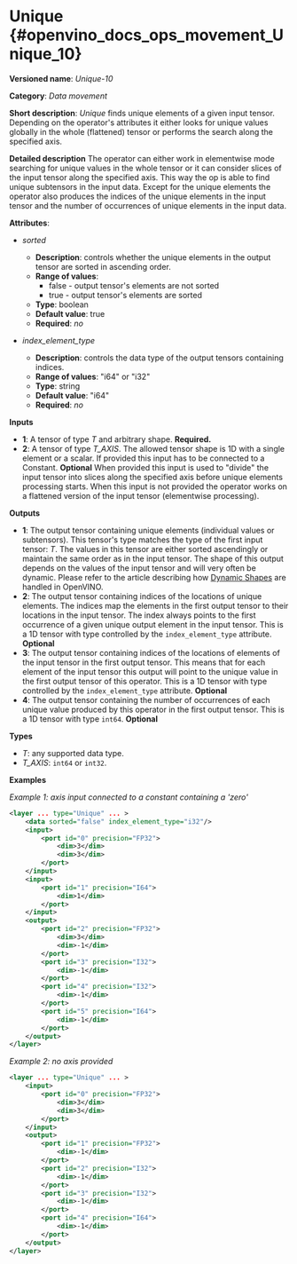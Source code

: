 # Unique  {#openvino_docs_ops_movement_Unique_10}

**Versioned name**: *Unique-10*

**Category**: *Data movement*

**Short description**: *Unique* finds unique elements of a given input tensor. Depending on the operator's attributes it either looks for unique values globally in the whole (flattened) tensor or performs the search along the specified axis.

**Detailed description**
The operator can either work in elementwise mode searching for unique values in the whole tensor or it can consider slices of the input tensor along the specified axis. This way the op is able to find unique subtensors in the input data. Except for the unique elements the operator also produces the indices of the unique elements in the input tensor and the number of occurrences of unique elements in the input data.

**Attributes**:

* *sorted*

  * **Description**: controls whether the unique elements in the output tensor are sorted in ascending order.
  * **Range of values**:
    * false - output tensor's elements are not sorted
    * true - output tensor's elements are sorted
  * **Type**: boolean
  * **Default value**: true
  * **Required**: *no*

* *index_element_type*

  * **Description**: controls the data type of the output tensors containing indices.
  * **Range of values**: "i64" or "i32"
  * **Type**: string
  * **Default value**: "i64"
  * **Required**: *no*

**Inputs**

* **1**: A tensor of type *T* and arbitrary shape. **Required.**
* **2**: A tensor of type *T_AXIS*. The allowed tensor shape is 1D with a single element or a scalar. If provided this input has to be connected to a Constant. **Optional**
  When provided this input is used to "divide" the input tensor into slices along the specified axis before unique elements processing starts. When this input is not provided the operator works on a flattened version of the input tensor (elementwise processing).

**Outputs**

* **1**: The output tensor containing unique elements (individual values or subtensors). This tensor's type matches the type of the first input tensor: *T*. The values in this tensor are either sorted ascendingly or maintain the same order as in the input tensor. The shape of this output depends on the values of the input tensor and will very often be dynamic. Please refer to the article describing how [Dynamic Shapes](https://docs.openvino.ai/latest/openvino_docs_OV_UG_DynamicShapes.html) are handled in OpenVINO. 
* **2**: The output tensor containing indices of the locations of unique elements. The indices map the elements in the first output tensor to their locations in the input tensor. The index always points to the first occurrence of a given unique output element in the input tensor. This is a 1D tensor with type controlled by the `index_element_type` attribute. **Optional**
* **3**: The output tensor containing indices of the locations of elements of the input tensor in the first output tensor. This means that for each element of the input tensor this output will point to the unique value in the first output tensor of this operator. This is a 1D tensor with type controlled by the `index_element_type` attribute. **Optional**
* **4**: The output tensor containing the number of occurrences of each unique value produced by this operator in the first output tensor. This is a 1D tensor with type `int64`. **Optional**

**Types**

* *T*: any supported data type.
* *T_AXIS*: `int64` or `int32`.

**Examples**

*Example 1: axis input connected to a constant containing a 'zero'*

```xml
<layer ... type="Unique" ... >
    <data sorted="false" index_element_type="i32"/>
    <input>
        <port id="0" precision="FP32">
            <dim>3</dim>
            <dim>3</dim>
        </port>
    </input>
    <input>
        <port id="1" precision="I64">
            <dim>1</dim>
        </port>
    </input>
    <output>
        <port id="2" precision="FP32">
            <dim>3</dim>
            <dim>-1</dim>
        </port>
        <port id="3" precision="I32">
            <dim>-1</dim>
        </port>
        <port id="4" precision="I32">
            <dim>-1</dim>
        </port>
        <port id="5" precision="I64">
            <dim>-1</dim>
        </port>
    </output>
</layer>
```

*Example 2: no axis provided*
```xml
<layer ... type="Unique" ... >
    <input>
        <port id="0" precision="FP32">
            <dim>3</dim>
            <dim>3</dim>
        </port>
    </input>
    <output>
        <port id="1" precision="FP32">
            <dim>-1</dim>
        </port>
        <port id="2" precision="I32">
            <dim>-1</dim>
        </port>
        <port id="3" precision="I32">
            <dim>-1</dim>
        </port>
        <port id="4" precision="I64">
            <dim>-1</dim>
        </port>
    </output>
</layer>
```
